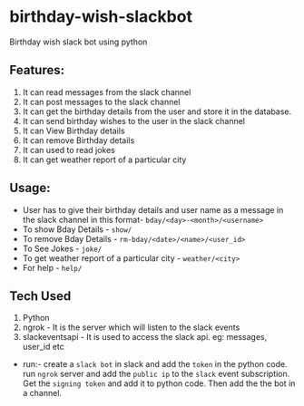 # birthday-wish-slackbot
Birthday wish slack bot using python

## Features:
1. It can read messages from the slack channel
2. It can post messages to the slack channel
3. It can get the birthday details from the user and store it in the database.
4. It can send birthday wishes to the user in the slack channel
5. It can View Birthday details
6. It can remove Birthday details
7. It can used to read jokes
8. It can get weather report of a particular city

## Usage:
* User has to give their birthday details and user name as a message in the slack channel in this format-
`bday/<day>-<month>/<username>`
* To show Bday Details - `show/`
* To remove Bday Details - `rm-bday/<date>/<name>/<user_id>`
* To See Jokes - `joke/`
* To get weather report of a particular city - `weather/<city>`
* For help - `help/`

## Tech Used
1. Python
2. ngrok - It is the server which will listen to the slack events
3. slackeventsapi - It is used to access the slack api. eg: messages, user_id etc

* run:- create a `slack bot` in slack and add the `token` in the python code. run `ngrok` server and add the `public ip` to the `slack` event subscription. Get the `signing token` and add it to python code. Then add the the bot in a channel.
